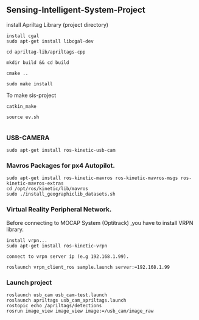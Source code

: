 ## Sensing-Intelligent-System-Project 

install Apriltag Library (project directory)
```
install cgal
sudo apt-get install libcgal-dev

cd apriltag-lib/apriltags-cpp

mkdir build && cd build

cmake ..

sudo make install 

```


To make sis-project
```
catkin_make

source ev.sh


```
### USB-CAMERA

`sudo apt-get install ros-kinetic-usb-cam`

### Mavros Packages for px4 Autopilot.
```
sudo apt-get install ros-kinetic-mavros ros-kinetic-mavros-msgs ros-kinetic-mavros-extras
cd /opt/ros/kinetic/lib/mavros
sudo ./install_geographiclib_datasets.sh 
```

### Virtual Reality Peripheral Network. 
Before connecting to MOCAP System (Optitrack) ,you have to install VRPN library. 
```
install vrpn...
sudo apt-get install ros-kinetic-vrpn

connect to vrpn server ip (e.g 192.168.1.99).

roslaunch vrpn_client_ros sample.launch server:=192.168.1.99 

```
### Launch project
```
roslaunch usb_cam usb_cam-test.launch
roslaunch apriltags usb_cam_apriltags.launch 
rostopic echo /apriltags/detections
rosrun image_view image_view image:=/usb_cam/image_raw
```


